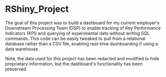 # RShiny_Project

The goal of this project was to build a dashboard for my current employer's Downstream Processing Team (DSP) to enable tracking of Key Performance Indicators (KPI) and querying of experimental data without writing SQL commands. This code can be easily tweaked to pull from a relational database rather than a CSV file, enabling real-time dashboarding if using a data warehouse.

Note, the data used for this project has been redacted and modified to hide proprietary information, but the dashboard's functionality has been preserved.
